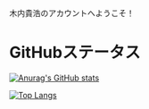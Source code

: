 <!---
kinouchi1000/kinouchi1000 is a ✨ special ✨ repository because its `README.md` (this file) appears on your GitHub profile.
You can click the Preview link to take a look at your changes.
--->

木内貴浩のアカウントへようこそ！

# GitHubステータス
[![Anurag's GitHub stats](https://github-readme-stats.vercel.app/api?username=anuraghazra&show_icons=true&theme=dracula)](https://github.com/anuraghazra/github-readme-stats)

[![Top Langs](https://github-readme-stats.vercel.app/api/top-langs/?username=kinouchi1000&layout=compact&show_icons=true&theme=dracula)](https://github.com/anuraghazra/github-readme-stats)
